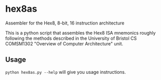 hex8as
======

Assembler for the Hex8, 8-bit, 16 instruction architecture

This is a python script that assembles the Hex8 ISA mnemonics roughly following
the methods described in the University of Bristol CS COMSM1302 "Overview of
Computer Architecture" unit.

Usage
-----

`python hex8as.py --help` will give you usage instructions.

